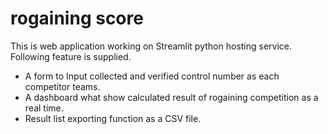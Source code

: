 # rogaining score

This is web application working on Streamlit python hosting service. Following feature is supplied.

* A form to Input collected and verified control number as each competitor teams.
* A dashboard what show calculated result of rogaining competition as a real time.
* Result list exporting function as a CSV file.
